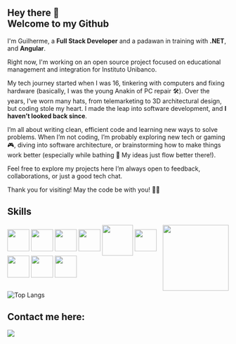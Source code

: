 ## Hey there 👋<br>Welcome to my Github

I'm Guilherme, a **Full Stack Developer** and a padawan in training with **.NET**, and **Angular**.

Right now, I'm working on an open source project focused on educational management and integration for Instituto Unibanco.

My tech journey started when I was 16, tinkering with computers and fixing hardware (basically, I was the young Anakin of PC repair 🛠️).
Over the years, I’ve worn many hats, from telemarketing to 3D architectural design, but coding stole my heart. I made the leap into software development, and **I haven’t looked back since**.

I’m all about writing clean, efficient code and learning new ways to solve problems. When I’m not coding, I’m probably exploring new tech or gaming 🎮, diving into software architecture, or brainstorming how to make things work better (especially while bathing 🛁 My ideas just flow better there!).

Feel free to explore my projects here I’m always open to feedback, collaborations, or just a good tech chat.

Thank you for visiting!
May the code be with you! 🚀✨

 ## Skills
 <img align="right" height="150" src="https://media.tenor.com/YUzRkMOL-3EAAAAM/programming-computer-frog.gif"  />
 <div style="display: inline_block">
    <img src="https://cdn.jsdelivr.net/gh/devicons/devicon/icons/linux/linux-original.svg" width="50" img align="center" />
    <img src="https://cdn.jsdelivr.net/gh/devicons/devicon/icons/git/git-original.svg" width="50"img align="center" />
    <img src="https://cdn.jsdelivr.net/gh/devicons/devicon@latest/icons/csharp/csharp-plain.svg" width="50" img align="center" />
    <img src="https://cdn.jsdelivr.net/gh/devicons/devicon@latest/icons/dotnetcore/dotnetcore-original.svg" width="50" img align="center"/>
    <img src="https://cdn.jsdelivr.net/gh/devicons/devicon@latest/icons/angular/angular-original.svg" width="70" img align="center" />
    <img src="https://cdn.jsdelivr.net/gh/devicons/devicon@latest/icons/javascript/javascript-original.svg" width="50" img align="center" />
    <img src="https://cdn.jsdelivr.net/gh/devicons/devicon@latest/icons/typescript/typescript-original.svg" width="50" img align="center" />
    <img src="https://cdn.jsdelivr.net/gh/devicons/devicon@latest/icons/html5/html5-original.svg" width="50" img align="center"/>
    <img src="https://cdn.jsdelivr.net/gh/devicons/devicon@latest/icons/css3/css3-original.svg" width="50" img align="center" />
 </div>
<div align="left">
<BR>

![Top Langs](https://github-readme-stats.vercel.app/api/top-langs/?username=cguiama&theme=nord&layout=compact&bg_color=00000000)

</div>


 
## Contact me here:
<p>  
<a href="https://www.linkedin.com/in/cguiama/" target="_blank">
<img src="https://img.shields.io/badge/-LinkedIn-%230077B5?style=for-the-badge&logo=linkedin&logoColor=white">
</a>
</p>
